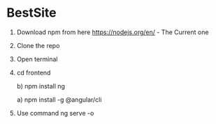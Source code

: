 # BestSite

1. Download npm from here https://nodejs.org/en/ - The Current one


2. Clone the repo

3. Open terminal

4. cd frontend

      b) npm install ng
      
      a) npm install -g @angular/cli
     

5. Use command ng serve -o
